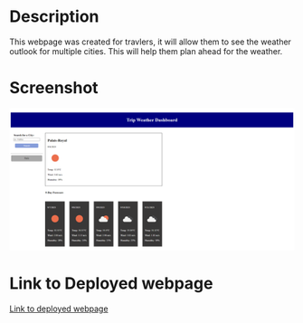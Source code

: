 # Description

This webpage was created for travlers, it will allow them to see the weather outlook for multiple cities.
This will help them plan ahead for the weather.

# Screenshot

![ScreenShot](./assets/Trip-Weather-Pic.png)

# Link to Deployed webpage

[Link to deployed webpage](https://mcleodherritt.github.io/trip-weather/)
